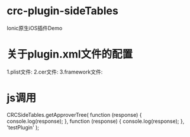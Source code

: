 # crc-plugin-sideTables
Ionic原生iOS插件Demo

# 关于plugin.xml文件的配置
1.plist文件:<source-file src="src/ios/xxx.plist"/>
2.cer文件:<source-file src="src/ios/xxx.cer"/>
3.framework文件:<framework src="src/ios/xxx.framework" custom="true"/>

# js调用
CRCSideTables.getApproverTree(
      function (response) {
        console.log(response);
      },
      function (response) {
        console.log(response);
      },
      'testPlugin'
    );
